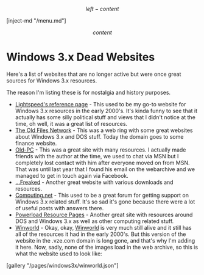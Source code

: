 $$ left-content $$

[inject-md "/menu.md"]

$$ content $$

# Windows 3.x Dead Websites #

Here's a list of websites that are no longer active but were once great sources for Windows 3.x resources.

The reason I'm listing these is for nostalgia and history purposes.

- [Lightspeed's reference page](https://web.archive.org/web/20031026172249/http://www.oldstuff.myagora.net:80/lightspeed/main.html) - This used to be my go-to website for Windows 3.x resources in the early 2000's. It's kinda funny to see that it actually has some silly political stuff and views that I didn't notice at the time, oh well, it was a great list of resources.
- [The Old Files Network](https://web.archive.org/web/20051210191659/http://oldfiles.org.uk/) - This was a web ring with some great websites about Windows 3.x and DOS stuff. Today the domain goes to some finance website.
- [Old-PC](https://web.archive.org/web/20050307064801/http://old-pc.tk:80/) - This was a great site with many resources. I actually made friends with the author at the time, we used to chat via MSN but I completely lost contact with him after everyone moved on from MSN. That was until last year that I found his email on the webarchive and we managed to get in touch again via Facebook.
- [...Freaked](https://web.archive.org/web/20051217033410/http://www.freaked.org/) - Another great website with various downloads and resources.
- [Computing.net](https://web.archive.org/web/20210223133725/http://www.computing.net/forum/windows31/1.html) - This used to be a great forum for getting support on Windows 3.x related stuff. It's so sad it's gone because there were a lot of useful posts with answers there.
- [Powerload Resource Pages](https://web.archive.org/web/20051223105226/http://oldfiles.org.uk/powerload/) - Another great site with resources around DOS and Windows 3.x as well as other computing related stuff.
- [Winworld](https://web.archive.org/web/20040821071402/http://fishnet.no-ip.org:81/winworld/) - Okay, okay, [Winworld](http://www.winworldpc.com) is very much still alive and it still has all of the resources it had in the early 2000's. But this version of the website in the .vze.com domain is long gone, and that's why I'm adding it here. Now, sadly, none of the images load in the web archive, so this is what the website used to look like:

[gallery "/pages/windows3x/winworld.json"]
